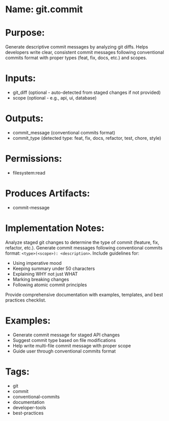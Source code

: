 # Name: git.commit

# Purpose:
Generate descriptive commit messages by analyzing git diffs. Helps developers write clear, consistent commit messages following conventional commits format with proper types (feat, fix, docs, etc.) and scopes.

# Inputs:
- git_diff (optional - auto-detected from staged changes if not provided)
- scope (optional - e.g., api, ui, database)

# Outputs:
- commit_message (conventional commits format)
- commit_type (detected type: feat, fix, docs, refactor, test, chore, style)

# Permissions:
- filesystem:read

# Produces Artifacts:
- commit-message

# Implementation Notes:
Analyze staged git changes to determine the type of commit (feature, fix, refactor, etc.). Generate commit messages following conventional commits format: `<type>(<scope>): <description>`. Include guidelines for:
- Using imperative mood
- Keeping summary under 50 characters
- Explaining WHY not just WHAT
- Marking breaking changes
- Following atomic commit principles

Provide comprehensive documentation with examples, templates, and best practices checklist.

# Examples:
- Generate commit message for staged API changes
- Suggest commit type based on file modifications
- Help write multi-file commit message with proper scope
- Guide user through conventional commits format

# Tags:
- git
- commit
- conventional-commits
- documentation
- developer-tools
- best-practices
